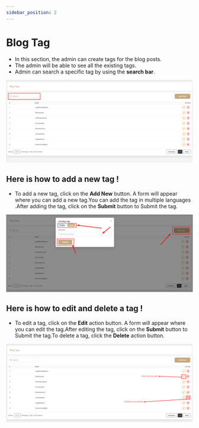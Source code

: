 ```yaml
---
sidebar_position: 2
---
```




# Blog Tag


- In this section, the admin can create tags for the blog posts.
- The admin will be able to see all the existing tags.
- Admin can search a specific tag by using the **search bar**.

![tag](./img/t.png)

## Here is how to add a new tag !

- To add a new tag, click on the **Add New** button. A form will appear where you can add a new tag.You can add the tag in multiple languages .After adding the tag, click on the **Submit** button to Submit the tag.

![tag](./img/t1.png)



## Here is how to edit and delete a tag !

- To edit a tag, click on the **Edit** action button. A form will appear where you can edit the tag.After editing the tag, click on the **Submit** button to Submit the tag.To delete a tag, click the **Delete** action button.

![tag](./img/t2.png)